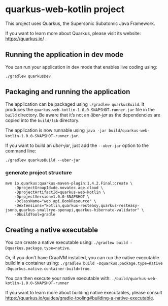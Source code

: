# quarkus-web-kotlin project

This project uses Quarkus, the Supersonic Subatomic Java Framework.

If you want to learn more about Quarkus, please visit its website: https://quarkus.io/ .

## Running the application in dev mode

You can run your application in dev mode that enables live coding using:
```
./gradlew quarkusDev
```

## Packaging and running the application

The application can be packaged using `./gradlew quarkusBuild`.
It produces the `quarkus-web-kotlin-1.0.0-SNAPSHOT-runner.jar` file in the `build` directory.
Be aware that it’s not an _über-jar_ as the dependencies are copied into the `build/lib` directory.

The application is now runnable using `java -jar build/quarkus-web-kotlin-1.0.0-SNAPSHOT-runner.jar`.

If you want to build an _über-jar_, just add the `--uber-jar` option to the command line:
```
./gradlew quarkusBuild --uber-jar
```

### generate project structure

```
mvn io.quarkus:quarkus-maven-plugin:1.4.2.Final:create \
    -DprojectGroupId=de.novatec.aqe.cloud \
    -DprojectArtifactId=quarkus-web-kotlin \
    -DprojectVersion=1.0.0-SNAPSHOT \
    -DclassName="web.api.BookResource" \
    -Dextensions="kotlin,quarkus-resteasy,quarkus-resteasy-jsonb,quarkus-smallrye-openapi,quarkus-hibernate-validator" \
    -DbuildTool=gradle
```

## Creating a native executable

You can create a native executable using: `./gradlew build -Dquarkus.package.type=native`.

Or, if you don't have GraalVM installed, you can run the native executable build in a container using: `./gradlew build -Dquarkus.package.type=native -Dquarkus.native.container-build=true`.

You can then execute your native executable with: `./build/quarkus-web-kotlin-1.0.0-SNAPSHOT-runner`

If you want to learn more about building native executables, please consult https://quarkus.io/guides/gradle-tooling#building-a-native-executable.